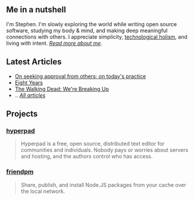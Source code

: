 ## Me in a nutshell

I'm Stephen. I'm slowly exploring the world while writing open source software,
studying my body & mind, and making deep meaningful connections with others. I
appreciate simplicity, [technological
holism](https://en.wikipedia.org/wiki/Ursula_Franklin#Holistic_and_prescriptive_technologies),
and living with intent. *[Read more about me](about.html)*.

## Latest Articles

- [On seeking approval from others; on today's practice](articles/2017-11-22.html)
- [Eight Years](articles/2017-01-11-eight-years.html)
- [The Walking Dead: We're Breaking Up](articles/2017-01-09-the-walking-dead.html)
- .. *[All articles](articles.html)*

## Projects

### [hyperpad](https://github.com/noffle/hyperpad)

> Hyperpad is a free, open source, distributed text editor for communities and
> individuals. Nobody pays or worries about servers and hosting, and the authors
> control who has access.

### [friendpm](https://github.com/noffle/friendpm)

> Share, publish, and install Node.JS packages from your cache over the local
> network.

